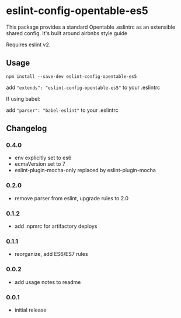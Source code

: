 # eslint-config-opentable-es5

This package provides a standard Opentable .eslintrc as an extensible shared config. It's built around airbnbs style guide

Requires eslint v2.

## Usage

```shell
npm install --save-dev eslint-config-opentable-es5
```

add `"extends": "eslint-config-opentable-es5"` to your .eslintrc

If using babel:

add `"parser": "babel-eslint"` to your .eslintrc

## Changelog

### 0.4.0
 - env explicitly set to es6
 - ecmaVersion set to 7
 - eslint-plugin-mocha-only replaced by eslint-plugin-mocha

### 0.2.0
 - remove parser from eslint, upgrade rules to 2.0

### 0.1.2
 - add .npmrc for artifactory deploys

### 0.1.1
 - reorganize, add ES6/ES7 rules

### 0.0.2
 - add usage notes to readme

### 0.0.1
 - initial release
